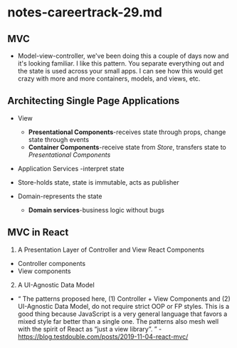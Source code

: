 # notes-careertrack-29.md
## MVC 
* Model-view-controller, we've been doing this a couple of days now and it's looking familiar. I like this pattern. You separate everything out and the state is used across your small apps. I can see how this would get crazy with more and more containers, models, and views, etc.
 ## Architecting Single Page Applications
 * View
    * <b>Presentational Components</b>-receives state through props, change state through events
    * <b>Container Components</b>-receive state from <i>Store</i>, transfers state to <i>Presentational Components</i>
 * Application Services -interpret state

 * Store-holds state, state is immutable, acts as publisher
 * Domain-represents the state
    * <b>Domain services</b>-business logic without bugs
## MVC in React
1. A Presentation Layer of Controller and View React Components
*  Controller components
* View components
2. A UI-Agnostic Data Model
* <q> The patterns proposed here, (1) Controller + View Components and (2) UI-Agnostic Data Model, do not require strict OOP or FP styles. This is a good thing because JavaScript is a very general language that favors a mixed style far better than a single one. The patterns also mesh well with the spirit of React as “just a view library”. </q> -https://blog.testdouble.com/posts/2019-11-04-react-mvc/
